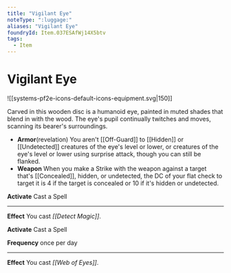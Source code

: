 ```yaml
---
title: "Vigilant Eye"
noteType: ":luggage:"
aliases: "Vigilant Eye"
foundryId: Item.037ESAfWj14X5btv
tags:
  - Item
---
```


# Vigilant Eye
![[systems-pf2e-icons-default-icons-equipment.svg|150]]

Carved in this wooden disc is a humanoid eye, painted in muted shades that blend in with the wood. The eye's pupil continually twitches and moves, scanning its bearer's surroundings.

*   **Armor**(revelation) You aren't [[Off-Guard]] to [[Hidden]] or [[Undetected]] creatures of the eye's level or lower, or creatures of the eye's level or lower using surprise attack, though you can still be flanked.
*   **Weapon** When you make a Strike with the weapon against a target that's [[Concealed]], hidden, or undetected, the DC of your flat check to target it is 4 if the target is concealed or 10 if it's hidden or undetected.

**Activate** Cast a Spell

* * *

**Effect** You cast _[[Detect Magic]]_.

**Activate** Cast a Spell

**Frequency** once per day

* * *

**Effect** You cast _[[Web of Eyes]]_.
